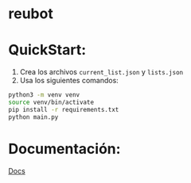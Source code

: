 # reubot

# QuickStart:

1) Crea los archivos `current_list.json` y `lists.json`
2) Usa los siguientes comandos:

```bash
python3 -m venv venv
source venv/bin/activate
pip install -r requirements.txt
python main.py
```

# Documentación:
[Docs](https://shorturl.at/tCFNX)
